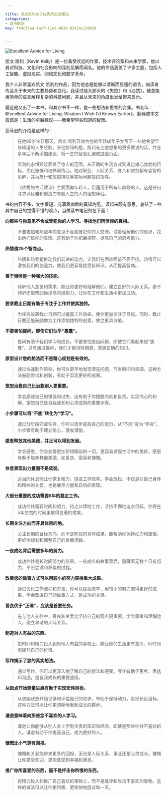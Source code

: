 ```yaml
---

title: 凯文凯利关于优秀的生活建议
categories:
- 读书笔记
key: f49c35ea-1ac7-11ed-861d-0242ac120028


---
```


![Excellent Advice for Living](https://icdb-images.oss-cn-hangzhou.aliyuncs.com/news/2023/06/Execllent.jpg)

凯文·凯利（Kevin Kelly）是一位备受欢迎的作家、技术评论家和未来学家，他以其对科技、文化和社会影响的深刻见解而闻名。他的作品涵盖了许多主题，包括人工智能、虚拟现实、网络文化和数字革命。

我个人非常喜欢凯文·凯利的作品，因为他总是能够以清晰而易懂的语言，向读者传达关于未来的主要趋势和变化。我读过他大部头的《失控》和《必然》，他总能用简单的语言解释复杂的科技问题，并且从未来的角度出发给带来启示。

最近他又出了一本书，和其它书不一样，是一些想法和思考的合集。书名叫：《Excellent Advice for Living: Wisdom I Wish I'd Known Earlier》，翻译成中文应该是：生活的卓越建议——我希望早些知道的智慧。

亚马逊的介绍是这样的：
>在他68岁生日那天，凯文·凯利开始为他的年轻成年子女写下一些他希望早些知道的人生经验。令他惊讶的是，凯利有比他想象的更多要说的话，并在多年后不断添加建议，将一生的智慧汇编成这些页面。
>
>凯利的永恒建议涵盖了惊人的范围，从正确的生活方式到设定雄心勃勃的目标，优化慷慨和培养同情心。他对职业、人际关系、育儿和财务都有睿智的见解，并为旅行和故障排除等实际问题提供指导。
>
>《优秀的生活建议》主要面向年轻人，但适用于所有年龄段的人。这是任何寻求以优雅和创造力导航人生的人的理想伴侣。
>

书的内容不多，文字很短，充满着幽默的真知灼见，读起来颇有意思。总结了一些其中自己的觉得不错的观点，当做读书笔记列在下面：

**向那些与你意见不合或冒犯你的人学习。寻找他们所信仰的真相。**

> 不要害怕和那些与你意见不合或冒犯你的人交流。试着理解他们的观点，找出他们信仰的真理。这有助于你拓展视野，提高自己的思考能力。

**热情值25个智商点。**

> 热情和热爱是推动我们前进的动力，让我们在困难面前不屈不挠。热情可以激发我们的创造力，使我们更容易接受新知识，从而提高智商。

**善于倾听是一种强大的技能。**

> 倾听他人意见和需求，能让你更好地理解他们，建立良好的人际关系。善于倾听还能帮助你提高沟通能力，让你在工作和生活中更加成功。

**要求截止日期有助于专注于工作并使其独特。**

> 为任务设置截止日期可以提高工作效率，使你更加专注于目标。同时，截止日期还能鼓励你为工作添加独特的创意，使之更具价值。

**不要害怕提问，即使它们似乎“愚蠢”。**

> 提问有助于我们学习和成长。不要害怕提出问题，即使它们看起来很“愚蠢”。只有通过提问，我们才能消除困惑，掌握正确的知识。

**原型设计您的想法而不是精心规划是有效的。**

> 通过快速制作原型，你可以更早地发现潜在问题，节省时间和资源。这种方法鼓励尝试和创新，有助于实现更好的成果。

**宽恕治愈自己比治愈别人更重要。**

> 学会原谅自己的错误和过失，这有助于你摆脱内疚和自责，实现内心的和解。宽恕自己是自我成长和心灵成熟的重要步骤。

**小步骤可以将“不能”转化为“学习”。**

> 通过分阶段完成任务，你可以逐步提高自己的能力，从“不能”变为“学会”。小步骤有助于建立信心，激发潜能。

**感恩释放其他美德，并且可以得到发展。**

> 学会感恩，你会变得更加珍惜眼前的一切，更容易发现生活中的美好。感恩有助于培养其他美德，如善良、宽容和慷慨。

**休息表现出力量而不是软弱。**

> 适当的休息能让你恢复精力，提高工作效率。学会放松，不仅是对自己身体和精神的关爱，也是展示力量和自信的表现。

**大部分重要的成功需要5年的稳定工作。**

> 成功往往需要时间和努力。持之以恒地工作，坚持不懈地追求目标，你将在5年左右的时间里取得显著的成果。

**长期关注方向而非具体目的地。**

> 关注长期的目标方向，而不是短视的具体成果，能帮助你保持动力和激情，更好地规划和调整自己的发展道路。

**一夜成名背后需要多年的努力。**

> 成功往往是长时间努力的结果。一夜成名的故事背后，隐藏着无数个日夜努力、不断尝试和积累的过程。

**改善您的做事方式可以用较小的努力获得重大成果。**

> 通过优化工作流程和方法，你可以提高效率，用较小的努力取得更好的成果。学会改进自己的做事方式，是成功的关键。

**善良优于“正确”，应该是首要任务。**

> 在与他人交往中，善良和关爱比坚持自己的观点更重要。学会尊重和理解他人，建立和谐的人际关系。

**制造对人有益的东西。**

> 把时间和精力投入到对他人有益的事物上，能让你的生活更有意义，同时也能提升自己的价值。

**写作揭示了您的真实想法。**

> 通过写作，你可以更深入地了解自己的想法和感受。写作有助于思考、表达和沟通，是自我成长的重要途径。

**从起点开始测量进展有助于实现宏伟目标。**

> 从初始状态开始记录和评估自己的进步，有助于保持动力，实现长远目标。这种方法可以让你更清晰地看到成长的脚步。

**谦逊意味着向那些您不喜欢的人学习。**

> 谦逊让你能够从别人身上学到宝贵的知识和经验，即使是那些你并不喜欢的人。谦逊有助于你提高自己，成为更好的人。

 **慷慨比小气更有回报。**

> 慷慨和关爱能带来更多的回报，无论是人际关系、事业还是心灵成长。慷慨让你更受欢迎，更能感受到幸福和满足。

**推广你所喜爱的东西，而不是抨击你所恨的东西。**

> 将精力投入到推广自己喜欢的事物上，而不是批评和攻击不喜欢的事物。这样的做法可以让你更积极、更愉快地度过每一天。

